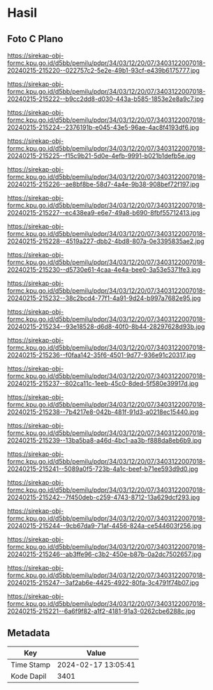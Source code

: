 # Hasil

## Foto C Plano

https://sirekap-obj-formc.kpu.go.id/d5bb/pemilu/pdpr/34/03/12/20/07/3403122007018-20240215-215220--022757c2-5e2e-49b1-93cf-e439b6175777.jpg

https://sirekap-obj-formc.kpu.go.id/d5bb/pemilu/pdpr/34/03/12/20/07/3403122007018-20240215-215222--b9cc2dd8-d030-443a-b585-1853e2e8a9c7.jpg

https://sirekap-obj-formc.kpu.go.id/d5bb/pemilu/pdpr/34/03/12/20/07/3403122007018-20240215-215224--2376191b-e045-43e5-96ae-4ac8f4193df6.jpg

https://sirekap-obj-formc.kpu.go.id/d5bb/pemilu/pdpr/34/03/12/20/07/3403122007018-20240215-215225--f15c9b21-5d0e-4efb-9991-b021b1defb5e.jpg

https://sirekap-obj-formc.kpu.go.id/d5bb/pemilu/pdpr/34/03/12/20/07/3403122007018-20240215-215226--ae8bf8be-58d7-4a4e-9b38-908bef72f197.jpg

https://sirekap-obj-formc.kpu.go.id/d5bb/pemilu/pdpr/34/03/12/20/07/3403122007018-20240215-215227--ec438ea9-e6e7-49a8-b690-8fbf55712413.jpg

https://sirekap-obj-formc.kpu.go.id/d5bb/pemilu/pdpr/34/03/12/20/07/3403122007018-20240215-215228--4519a227-dbb2-4bd8-807a-0e3395835ae2.jpg

https://sirekap-obj-formc.kpu.go.id/d5bb/pemilu/pdpr/34/03/12/20/07/3403122007018-20240215-215230--d5730e61-4caa-4e4a-bee0-3a53e5371fe3.jpg

https://sirekap-obj-formc.kpu.go.id/d5bb/pemilu/pdpr/34/03/12/20/07/3403122007018-20240215-215232--38c2bcd4-77f1-4a91-9d24-b997a7682e95.jpg

https://sirekap-obj-formc.kpu.go.id/d5bb/pemilu/pdpr/34/03/12/20/07/3403122007018-20240215-215234--93e18528-d6d8-40f0-8b44-28297628d93b.jpg

https://sirekap-obj-formc.kpu.go.id/d5bb/pemilu/pdpr/34/03/12/20/07/3403122007018-20240215-215236--f0faa142-35f6-4501-9d77-936e91c20317.jpg

https://sirekap-obj-formc.kpu.go.id/d5bb/pemilu/pdpr/34/03/12/20/07/3403122007018-20240215-215237--802ca11c-1eeb-45c0-8ded-5f580e39917d.jpg

https://sirekap-obj-formc.kpu.go.id/d5bb/pemilu/pdpr/34/03/12/20/07/3403122007018-20240215-215238--7b4217e8-042b-481f-91d3-a0218ec15440.jpg

https://sirekap-obj-formc.kpu.go.id/d5bb/pemilu/pdpr/34/03/12/20/07/3403122007018-20240215-215239--13ba5ba8-a46d-4bc1-aa3b-f888da8eb6b9.jpg

https://sirekap-obj-formc.kpu.go.id/d5bb/pemilu/pdpr/34/03/12/20/07/3403122007018-20240215-215241--5089a0f5-723b-4a1c-beef-b71ee593d9d0.jpg

https://sirekap-obj-formc.kpu.go.id/d5bb/pemilu/pdpr/34/03/12/20/07/3403122007018-20240215-215242--7f450deb-c259-4743-8712-13a629dcf293.jpg

https://sirekap-obj-formc.kpu.go.id/d5bb/pemilu/pdpr/34/03/12/20/07/3403122007018-20240215-215244--9cb67da9-71af-4456-824a-ce544603f256.jpg

https://sirekap-obj-formc.kpu.go.id/d5bb/pemilu/pdpr/34/03/12/20/07/3403122007018-20240215-215246--ab3ffe96-c3b2-450e-b87b-0a2dc7502657.jpg

https://sirekap-obj-formc.kpu.go.id/d5bb/pemilu/pdpr/34/03/12/20/07/3403122007018-20240215-215247--3af2ab6e-4425-4922-80fa-3c4791f74b07.jpg

https://sirekap-obj-formc.kpu.go.id/d5bb/pemilu/pdpr/34/03/12/20/07/3403122007018-20240215-215221--6a6f9f82-a1f2-4181-91a3-0262cbe6288c.jpg


## Metadata

| Key        | Value               |
| ---------- | ------------------- |
| Time Stamp | 2024-02-17 13:05:41 |
| Kode Dapil | 3401                |



